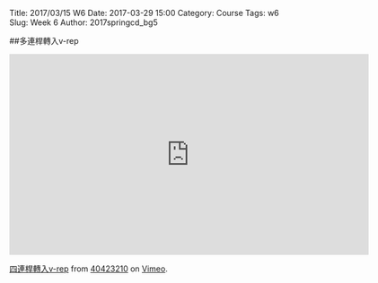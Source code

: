 Title: 2017/03/15 W6
Date: 2017-03-29 15:00
Category: Course
Tags: w6
Slug: Week 6
Author: 2017springcd_bg5

##多連桿轉入v-rep
<iframe src="https://player.vimeo.com/video/211155142" width="640" height="359" frameborder="0" webkitallowfullscreen mozallowfullscreen allowfullscreen></iframe>
<p><a href="https://vimeo.com/211155142">四連桿轉入v-rep</a> from <a href="https://vimeo.com/user61434176">40423210</a> on <a href="https://vimeo.com">Vimeo</a>.</p>